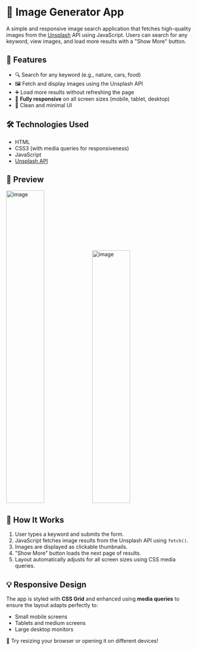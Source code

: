 # 🌄 Image Generator App

A simple and responsive image search application that fetches high-quality images from the [Unsplash](https://unsplash.com/) API using JavaScript. Users can search for any keyword, view images, and load more results with a "Show More" button.

## 🚀 Features

- 🔍 Search for any keyword (e.g., nature, cars, food)
- 🖼️ Fetch and display images using the Unsplash API
- ➕ Load more results without refreshing the page
- 📱 **Fully responsive** on all screen sizes (mobile, tablet, desktop)
- 🎨 Clean and minimal UI

## 🛠️ Technologies Used

- HTML
- CSS3 (with media queries for responsiveness)
- JavaScript
- [Unsplash API](https://unsplash.com/developers)

## 📸 Preview

<p>
  <img width="45%" height="841" alt="image" src="https://github.com/user-attachments/assets/f20ce091-4211-420d-9ab3-7ffc7d29b522" />
  <img width="45%" height="680" alt="image" src="https://github.com/user-attachments/assets/6976d590-a985-45db-a9f3-1ba3235544f5" />
</p>

## 🧠 How It Works

1. User types a keyword and submits the form.
2. JavaScript fetches image results from the Unsplash API using `fetch()`.
3. Images are displayed as clickable thumbnails.
4. "Show More" button loads the next page of results.
5. Layout automatically adjusts for all screen sizes using CSS media queries.

## 💡 Responsive Design

The app is styled with **CSS Grid** and enhanced using **media queries** to ensure the layout adapts perfectly to:
- Small mobile screens
- Tablets and medium screens
- Large desktop monitors

📱 Try resizing your browser or opening it on different devices!
